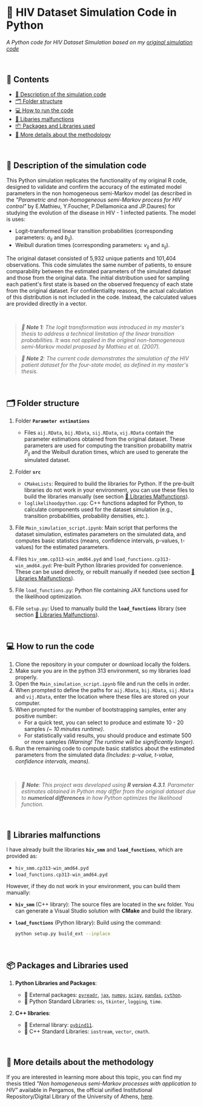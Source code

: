 # 🐍 HIV Dataset Simulation Code in Python
*A Python code for HIV Dataset Simulation based on my [original simulation code](https://github.com/pennystack/Simulation-For-HIV-Dataset)*


<br>


## 📖 Contents
- [📝 Description of the simulation code](#-description-of-the-simulation-code)
- [🗂️ Folder structure](#%EF%B8%8F-folder-structure)
- [💻 How to run the code](#-how-to-run-the-code)
- [🔧 Libaries malfunctions](#-libraries-malfunctions)
- [📦 Packages and Libraries used](#-packages-and-libraries-used)
- [🔎 More details about the methodology](#-more-details-about-the-methodology)


<br>


## 📝 Description of the simulation code

 This Python simulation replicates the functionality of my original R code, designed to validate and confirm the accuracy of the estimated model parameters in the non homogeneous semi-Markov model (as described in the *"Parametric and non-homogeneous semi-Markov process for HIV control"* by E.Mathieu, Y.Foucher, P.Dellamonica and JP.Daures) for studying the evolution of the disease in HIV - 1 infected patients. The model is uses:
 - Logit-transformed linear transition probabilities (corresponding parameters: $a_{ij}$ and $b_{ij}$).
 - Weibull duration times (corresponding parameters: $v_{ij}$ and $s_{ij}$).


 The original dataset consisted of 5,932 unique patients and 101,404 observations. This code simulates the same number of patients, to ensure comparability between the estimated parameters of the simulated dataset and those from the original data. The initial distribution used for sampling each patient's first state is based on the observed frequency of each state from the original dataset. For confidentiality reasons, the actual calculation of this distribution is not included in the code. Instead, the calculated values are provided directly in a vector.
 

<br>

> *📌 **Note 1**: The logit transformation was introduced in my master's thesis to address a technical limitation of the linear transition probabilities. It was not applied in the original non-homogeneous semi-Markov model proposed by Mathieu et al. (2007).*


> *📌 **Note 2**: The current code demonstrates the simulation of the HIV patient dataset for the four-state model, as defined in my master's thesis.*



<br>


## 🗂️ Folder structure

1. Folder **`Parameter estimations`**
   - Files `aij.RData`, `bij.RData`, `sij.RData`, `vij.RData` contain the parameter estimations obtained from the original dataset. These parameters are used for computing the transition probability matrix $P_{ij}$​ and the Weibull duration times, which are used to generate the simulated dataset.

2. Folder **`src`**
   - `CMakeLists`: Required to build the libraries for Python. If the pre-built libraries do not work in your environment, you can use these files to build the libraries manually (see section [🔧 Libraries Malfunctions](#-libraries-malfunctions)).
   - `loglikelihoodpython.cpp`: C++ functions adapted for Python, to calculate components used for the dataset simulation (e.g., transition probabilities, probability densities, etc.).

3. File `Main_simulation_script.ipynb`: Main script that performs the dataset simulation, estimates parameters on the simulated data, and computes basic statistics (means, confidence intervals, p-values, t-values) for the estimated parameters.
4. Files `hiv_smm.cp313-win_amd64.pyd` and `load_functions.cp313-win_amd64.pyd`: Pre-built Python libraries provided for convenience. These can be used directly, or rebuilt manually if needed (see section [🔧 Libraries Malfunctions](#-libraries-malfunctions)).
5. File `load_functions.py`: Python file containing JAX functions used for the likelihood optimization.
6. File `setup.py`: Used to manually build the **`load_functions`** library (see section [🔧 Libraries Malfunctions](#-libraries-malfunctions)).



<br>


## 💻 How to run the code

1. Clone the repository in your computer or download locally the folders.
2. Make sure you are in the python 313 environment, so my libraries load properly.
3. Open the `Main_simulation_script.ipynb` file and run the cells in order.
4. When prompted to define the paths for `aij.RData`, `bij.RData`, `sij.RData` and `vij.RData`, enter the location where these files are stored on your computer.
5. When prompted for the number of bootstrapping samples, enter any positive number:
   - For a quick test, you can select to produce and estimate 10 - 20 samples *(~ 10 minutes runtime)*.
   - For statistically valid results, you should produce and estimate 500 or more samples *(Warning! The runtime will be significantly longer)*.
6. Run the remaining code to compute basic statistics about the estimated parameters from the simulated data *(Includes: p-value, t-value, confidence intervals, means)*.


<br>

 > *📌 **Note**: This project was developed using **R version 4.3.1**. Parameter estimates obtained in Python may differ from the original dataset due to **numerical differences** in how Python optimizes the likelihood function.*



<br>


## 🔧 Libraries malfunctions


I have already built the libraries **`hiv_smm`** and **`load_functions`**, which are provided as:
- `hiv_smm.cp313-win_amd64.pyd`  
- `load_functions.cp313-win_amd64.pyd`  

However, if they do not work in your environment, you can build them manually:
- **`hiv_smm`** (C++ library): The source files are located in the **`src`** folder. You can generate a Visual Studio solution with **CMake** and build the library.  
- **`load_functions`** (Python library): Build using the command:
  
  ```bash
  python setup.py build_ext --inplace
  ```


<br>

## 📦 Packages and Libraries used

1. **Python Libraries and Packages**:
   - 🔗 External packages: [`pyreadr`](https://pypi.org/project/pyreadr/), [`jax`](https://github.com/google/jax), [`numpy`](https://numpy.org/), [`scipy`](https://scipy.org/), [`pandas`](https://pandas.pydata.org/), [`cython`](https://cython.org/).
   - 🧩 Python Standard Libraries: `os`, `tkinter`, `logging`, `time`.

2. **C++ libraries**:
    - 🔗 External library: [`pybind11`](https://github.com/pybind/pybind11).
    - 🧩 C++ Standard Libraries: `iostream`, `vector`, `cmath`.



<br>


## 🔎 More details about the methodology

 If you are interested in learning more about this topic, you can find my thesis titled *"Non homogeneous semi-Markov processes with application to HIV"* available in Pergamos, the official unified Institutional Repository/Digital Library of the University of Athens, [here](https://www.google.com/url?sa=t&source=web&rct=j&opi=89978449&url=https://pergamos.lib.uoa.gr/uoa/dl/object/3403042/file.pdf&ved=2ahUKEwjQ7M_MpuSOAxVRIxAIHQVvBBQQFnoECBkQAQ&usg=AOvVaw1tymNuOkbKCGtNwmmVFqkl).
